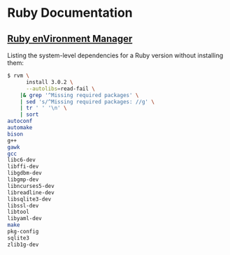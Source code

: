 # Ruby Documentation

## [Ruby enVironment Manager](https://github.com/rvm/rvm)

Listing the system-level dependencies for a Ruby version without installing them:

```sh
$ rvm \
      install 3.0.2 \
      --autolibs=read-fail \
    |& grep '^Missing required packages' \
    | sed 's/^Missing required packages: //g' \
    | tr ' ' '\n' \
    | sort
autoconf
automake
bison
g++
gawk
gcc
libc6-dev
libffi-dev
libgdbm-dev
libgmp-dev
libncurses5-dev
libreadline-dev
libsqlite3-dev
libssl-dev
libtool
libyaml-dev
make
pkg-config
sqlite3
zlib1g-dev
```
